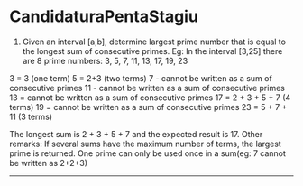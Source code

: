# CandidaturaPentaStagiu 
1. Given an interval [a,b], determine largest prime number that is equal to the longest sum of consecutive primes.
Eg:
In the interval [3,25] there are 8 prime numbers: 3, 5, 7, 11, 13, 17, 19, 23

3 = 3 (one term)
5 = 2+3 (two terms)
7 - cannot be written as a sum of consecutive primes
11 - cannot be written as a sum of consecutive primes
13 = cannot be written as a sum of consecutive primes
17 = 2 + 3 + 5 + 7 (4 terms)
19 = cannot be written as a sum of consecutive primes
23 = 5 + 7 + 11 (3 terms)

The longest sum is 2 + 3 + 5 + 7 and the expected result is 17. 
Other remarks:
If several sums have the maximum number of terms, the largest prime is returned.
One prime can only be used once in a sum(eg: 7 cannot be written as 2+2+3)
____________________________________________________________________________________
